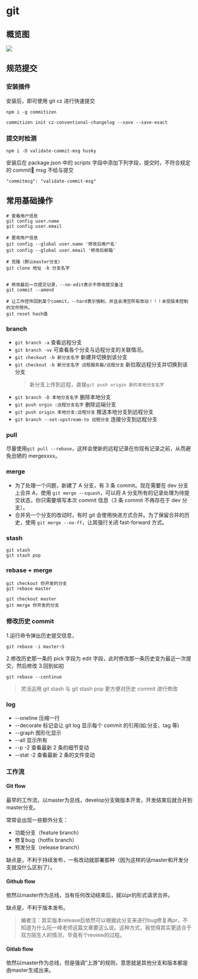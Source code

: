 # git

## 概览图

![](~images/git/git.png)

## 规范提交

### 安装插件

安装后，即可使用 git cz 进行快速提交

```
npm i -g commitizen

commitizen init cz-conventional-changelog --save --save-exact
```

### 提交时检测

```
npm i -D validate-commit-msg husky
```

安装后在 package.json 中的 scripts 字段中添加下列字段，提交时，不符合规定的 commit msg 不给与提交

```
"commitmsg": "validate-commit-msg"
```

## 常用基础操作

```
# 查看用户信息
git config user.name
git config user.email

# 更改用户信息
git config --global user.name '修改后用户名'
git config --global user.email '修改后邮箱'

# 克隆（默认master分支）
git clone 地址 -b 分支名字


# 修改最后一次提交记录，--no-edit表示不修改提交备注
git commit --amend

# 让工作控件回到某个commit，--hard表示强制，并且会清空所有改动！！！未受版本控制的文件除外。
git reset hash值
```

### branch

- `git branch -a` 查看远程分支
- `git branch -vv` 可查看各个分支与远程分支的关联情况。
- `git checkout -b 新分支名字` 新建并切换到该分支
- `git checkout -b 新分支名字 远程服务器/远程分支` 新拉取远程分支并切换到该分支
  > 新分支上传到远程，直接`git push origin 新的本地分支名字`
- `git branch -D 本地分支名字` 删除本地分支
- `git push orgin :远程分支名字` 删除远端分支
- `git push origin 本地分支:远程分支` 推送本地分支到远程分支
- `git branch --set-upstream-to 远程分支` 连接分支到远程分支

### pull

尽量使用`git pull --rebase`，这样会使新的远程记录在你现有记录之前，从而避免丑陋的 mergexxxx。

### merge

- 为了处理一个问题，新建了 A 分支，有 3 条 commit。现在需要在 dev 分支上合并 A，使用 `git merge --squash`，可以将 A 分支所有的记录处理为待提交状态，你只需要填写本次 commit 信息（3 条 commit 不再存在于 dev 分支）。
- 合并另一个分支的改动时，有时 git 会使用快进方式合并。为了保留合并的历史，使用 `git merge --no-ff`，让其强行关闭 fast-forward 方式。

### stash

```
git stash
git stash pop
```

### rebase + merge

```
git checkout 你开发的分支
git rebase master

git checkout master
git merge 你开发的分支
```

### 修改历史 commit

1.运行命令弹出历史提交信息，

```
git rebase -i master~5
```

2.修改历史那一条的 pick 字段为 edit 字段，此时修改那一条历史变为最近一次提交，然后修改 3.回到如初

```
git rebase --continue
```

> 灵活运用 git stash 与 git stash pop 更方便对历史 commit 进行修改

### log

- --oneline 压缩一行
- --decorate 标记会让 git log 显示每个 commit 的引用(如:分支、tag 等)
- --graph 图形化显示
- --all 显示所有
- --p -2 查看最新 2 条的细节变动
- --stat -2 查看最新 2 条的文件变动

### 工作流
#### Git flow
最早的工作流，以master为总线，develop分支做版本开发，开发结束后就合并到master分支。

常常会出现一些额外分支：
- 功能分支（feature branch）
- 修复bug（hotfix branch）
- 预发分支（release branch）

缺点是，不利于持续发布，一有改动就部署那种（因为这样的话master和开发分支就没什么区别了）。
#### Github flow
依然以master作为总线，当有任何改动结束后，就以pr的形式请求合并。

缺点是，不利于版本发布。

> 编者注：其实版本release后依然可以根据此分支来进行bug修复再pr，不知道为什么阮一峰老师这篇文章要这么说。这种方式，我觉得其实更适合于双方陌生人的情况，毕竟有个review的过程。
#### Gitlab flow
依然以master作为总线，但是强调“上游”的规则，意思就是其他分支和版本都是由master生成出来。
